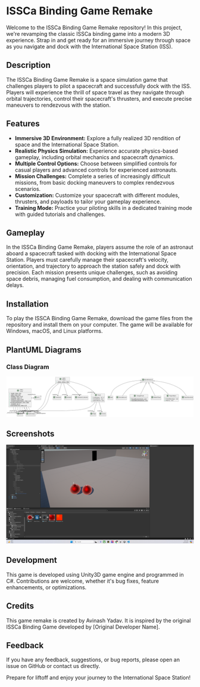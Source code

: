 # ISSCa Binding Game Remake

Welcome to the ISSCa Binding Game Remake repository! In this project, we're revamping the classic ISSCa binding game into a modern 3D experience. Strap in and get ready for an immersive journey through space as you navigate and dock with the International Space Station (ISS).

## Description

The ISSCa Binding Game Remake is a space simulation game that challenges players to pilot a spacecraft and successfully dock with the ISS. Players will experience the thrill of space travel as they navigate through orbital trajectories, control their spacecraft's thrusters, and execute precise maneuvers to rendezvous with the station.

## Features

- **Immersive 3D Environment:** Explore a fully realized 3D rendition of space and the International Space Station.
- **Realistic Physics Simulation:** Experience accurate physics-based gameplay, including orbital mechanics and spacecraft dynamics.
- **Multiple Control Options:** Choose between simplified controls for casual players and advanced controls for experienced astronauts.
- **Mission Challenges:** Complete a series of increasingly difficult missions, from basic docking maneuvers to complex rendezvous scenarios.
- **Customization:** Customize your spacecraft with different modules, thrusters, and payloads to tailor your gameplay experience.
- **Training Mode:** Practice your piloting skills in a dedicated training mode with guided tutorials and challenges.

## Gameplay

In the ISSCa Binding Game Remake, players assume the role of an astronaut aboard a spacecraft tasked with docking with the International Space Station. Players must carefully manage their spacecraft's velocity, orientation, and trajectory to approach the station safely and dock with precision. Each mission presents unique challenges, such as avoiding space debris, managing fuel consumption, and dealing with communication delays.

## Installation

To play the ISSCA Binding Game Remake, download the game files from the repository and install them on your computer. The game will be available for Windows, macOS, and Linux platforms.



## PlantUML Diagrams

### Class Diagram

![Class Diagram](include.png)


## Screenshots

![Screenshot 1](screenshots/Screenshot%202024-03-25%20205157.png)
<!-- ![Screenshot 2](screenshots/screenshot2.png)
![Screenshot 3](screenshots/screenshot3.png) -->

<!-- ## Play the Game

You can play the game on [itch.io](https://your-username.itch.io/issca-binding-game-remake). Enjoy! -->

<!-- ## Gameplay Video

Check out the gameplay video [here](https://www.youtube.com/watch?v=your-video-id). -->

## Development

This game is developed using Unity3D game engine and programmed in C#. Contributions are welcome, whether it's bug fixes, feature enhancements, or optimizations.

<!-- ## Play the Original

If you're curious about the original ISSCa Binding Game, you can still play it [here](http://original-issca-binding-game-url.com). -->

## Credits

This game remake is created by Avinash Yadav. It is inspired by the original ISSCa Binding Game developed by [Original Developer Name].

## Feedback

If you have any feedback, suggestions, or bug reports, please open an issue on GitHub or contact us directly.

Prepare for liftoff and enjoy your journey to the International Space Station!

